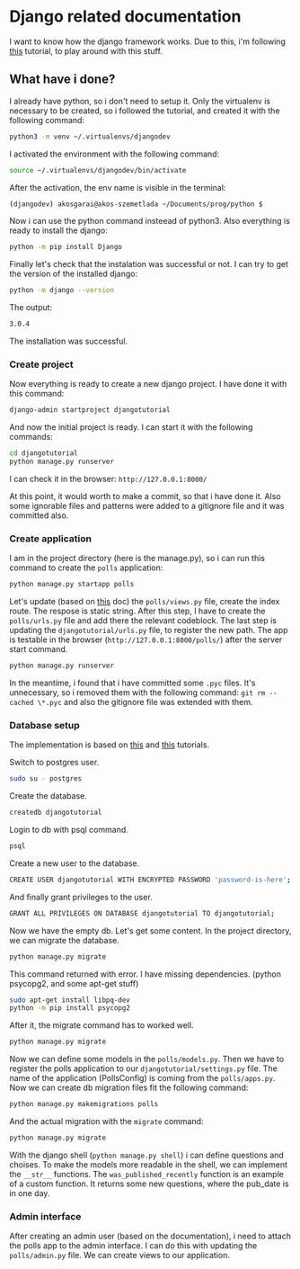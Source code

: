 # Django related documentation

I want to know how the django framework works. Due to this, i'm following [this](https://docs.djangoproject.com/en/3.0/) tutorial, to play around with this stuff.

## What have i done?

I already have python, so i don't need to setup it. Only the virtualenv is necessary to be created, so i followed the tutorial, and created it with the following command:

```bash
python3 -m venv ~/.virtualenvs/djangodev
```

I activated the environment with the following command:

```bash
source ~/.virtualenvs/djangodev/bin/activate
```

After the activation, the env name is visible in the terminal:

```bash
(djangodev) akosgarai@akos-szemetlada ~/Documents/prog/python $
```

Now i can use the python command insteead of python3. Also everything is ready to install the django:

```bash
python -m pip install Django
```

Finally let's check that the instalation was successful or not. I can try to get the version of the installed django:

```bash
python -m django --version
```

The output:

```bash
3.0.4
```

The installation was successful.

### Create project

Now everything is ready to create a new django project. I have done it with this command:

```bash
django-admin startproject djangotutorial
```

And now the initial project is ready. I can start it with the following commands:

```bash
cd djangotutorial
python manage.py runserver
```

I can check it in the browser: `http://127.0.0.1:8000/`

At this point, it would worth to make a commit, so that i have done it. Also some ignorable files and patterns were added to a gitignore file and it was committed also.

### Create application

I am in the project directory (here is the manage.py), so i can run this command to create the `polls` application:

```bash
python manage.py startapp polls
```

Let's update (based on [this](https://docs.djangoproject.com/en/3.0/intro/tutorial01/#write-your-first-view) doc) the `polls/views.py` file, create the index route. The respose is static string. After this step, I have to create the `polls/urls.py` file and add there the relevant codeblock. The last step is updating the `djangotutorial/urls.py` file, to register the new path. The app is testable in the browser (`http://127.0.0.1:8000/polls/`) after the server start command.

```bash
python manage.py runserver
```

In the meantime, i found that i have committed some `.pyc` files. It's unnecessary, so i removed them with the following command: `git rm --cached \*.pyc` and also the gitignore file was extended with them.

### Database setup

The implementation is based on [this](https://docs.djangoproject.com/en/3.0/intro/tutorial02/#database-setup) and [this](https://www.digitalocean.com/community/tutorials/how-to-install-and-configure-django-with-postgres-nginx-and-gunicorn) tutorials.

Switch to postgres user.

```bash
sudo su - postgres
```

Create the database.

```bash
createdb djangotutorial
```

Login to db with psql command.

```bash
psql
```

Create a new user to the database.

```bash
CREATE USER djangotutorial WITH ENCRYPTED PASSWORD 'password-is-here';
```

And finally grant privileges to the user.

```bash
GRANT ALL PRIVILEGES ON DATABASE djangotutorial TO djangotutorial;
```

Now we have the empty db. Let's get some content. In the project directory, we can migrate the database.

```bash
python manage.py migrate
```

This command returned with error. I have missing dependencies. (python psycopg2, and some apt-get stuff)

```bash
sudo apt-get install libpq-dev
python -m pip install psycopg2
```

After it, the migrate command has to worked well.

```bash
python manage.py migrate
```

Now we can define some models in the `polls/models.py`. Then we have to register the polls application to our `djangotutorial/settings.py` file. The name of the application (PollsConfig) is coming from the `polls/apps.py`. Now we can create db migration files fit the following command:

```bash
python manage.py makemigrations polls
```

And the actual migration with the `migrate` command:

```bash
python manage.py migrate
```

With the django shell (`python manage.py shell`) i can define questions and choises. To make the models more readable in the shell, we can implement the `__str__` functions. The `was_published_recently` function is an example of a custom function. It returns some new questions, where the pub\_date is in one day.

### Admin interface

After creating an admin user (based on the documentation), i need to attach the polls app to the admin interface. I can do this with updating the `polls/admin.py` file. We can create views to our application.
